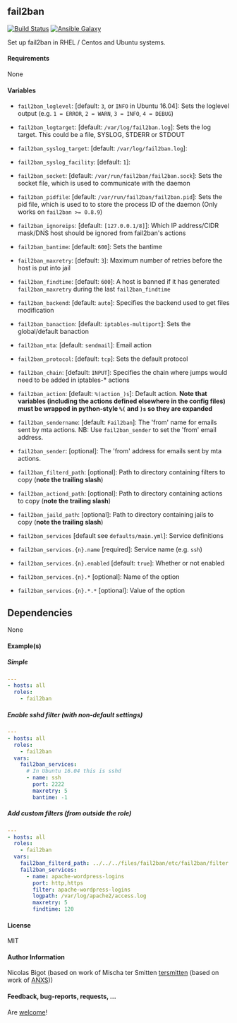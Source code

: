 ## fail2ban

[![Build Status](https://travis-ci.org/nbigot/ansible-fail2ban.svg?branch=master)](https://travis-ci.org/nbigot/ansible-fail2ban) [![Ansible Galaxy](http://img.shields.io/badge/ansible--galaxy-fail2ban-blue.svg)](https://galaxy.ansible.com/nbigot/fail2ban)

Set up fail2ban in RHEL / Centos and Ubuntu systems.

#### Requirements

None

#### Variables

- `fail2ban_loglevel`: [default: `3`, or `INFO` in Ubuntu 16.04]: Sets the loglevel output (e.g. `1 = ERROR`, `2 = WARN`, `3 = INFO`, `4 = DEBUG`)
- `fail2ban_logtarget`: [default: `/var/log/fail2ban.log`]: Sets the log target. This could be a file, SYSLOG, STDERR or STDOUT
- `fail2ban_syslog_target`: [default: `/var/log/fail2ban.log`]:
- `fail2ban_syslog_facility`: [default: `1`]:
- `fail2ban_socket`: [default: `/var/run/fail2ban/fail2ban.sock`]: Sets the socket file, which is used to communicate with the daemon
- `fail2ban_pidfile`: [default: `/var/run/fail2ban/fail2ban.pid`]: Sets the pid file, which is used to to store the process ID of the daemon (Only works on `fail2ban >= 0.8.9`)

- `fail2ban_ignoreips`: [default: `[127.0.0.1/8]`]: Which IP address/CIDR mask/DNS host should be ignored from fail2ban's actions
- `fail2ban_bantime`: [default: `600`]: Sets the bantime
- `fail2ban_maxretry`: [default: `3`]: Maximum number of retries before the host is put into jail
- `fail2ban_findtime`: [default: `600`]: A host is banned if it has generated `fail2ban_maxretry` during the last `fail2ban_findtime`
- `fail2ban_backend`: [default: `auto`]: Specifies the backend used to get files modification
- `fail2ban_banaction`: [default: `iptables-multiport`]: Sets the global/default banaction
- `fail2ban_mta`: [default: `sendmail`]: Email action
- `fail2ban_protocol`: [default: `tcp`]: Sets the default protocol
- `fail2ban_chain`: [default: `INPUT`]: Specifies the chain where jumps would need to be added in iptables-* actions
- `fail2ban_action`: [default: `%(action_)s`]: Default action.  **Note that variables (including the actions defined elsewhere in the config files) must be wrapped in python-style `%(` and `)s` so they are expanded**
- `fail2ban_sendername`: [default: `Fail2ban`]: The 'from' name for emails sent by mta actions.  NB: Use `fail2ban_sender` to set the 'from' email address.
- `fail2ban_sender`: [optional]: The 'from' address for emails sent by mta actions.
- `fail2ban_filterd_path`: [optional]: Path to directory containing filters to copy (**note the trailing slash**)
- `fail2ban_actiond_path`: [optional]: Path to directory containing actions to copy (**note the trailing slash**)
- `fail2ban_jaild_path`: [optional]: Path to directory containing jails to copy (**note the trailing slash**)

- `fail2ban_services` [default see `defaults/main.yml`]: Service definitions
- `fail2ban_services.{n}.name` [required]: Service name (e.g. `ssh`)
- `fail2ban_services.{n}.enabled` [default: `true`]: Whether or not enabled
- `fail2ban_services.{n}.*` [optional]: Name of the option
- `fail2ban_services.{n}.*.*` [optional]: Value of the option

## Dependencies

None

#### Example(s)

##### Simple

```yaml
---
- hosts: all
  roles:
    - fail2ban
```

##### Enable sshd filter (with non-default settings)

```yaml
---
- hosts: all
  roles:
    - fail2ban
  vars:
    fail2ban_services:
      # In Ubuntu 16.04 this is sshd
      - name: ssh
        port: 2222
        maxretry: 5
        bantime: -1
```

##### Add custom filters (from outside the role)

```yaml
---
- hosts: all
  roles:
    - fail2ban
  vars:
    fail2ban_filterd_path: ../../../files/fail2ban/etc/fail2ban/filter.d/
    fail2ban_services:
      - name: apache-wordpress-logins
        port: http,https
        filter: apache-wordpress-logins
        logpath: /var/log/apache2/access.log
        maxretry: 5
        findtime: 120
```

#### License

MIT

#### Author Information

Nicolas Bigot (based on work of Mischa ter Smitten [tersmitten](https://github.com/Oefenweb/ansible-fail2ban) (based on work of [ANXS](https://github.com/ANXS)))

#### Feedback, bug-reports, requests, ...

Are [welcome](https://github.com/nbigot/ansible-fail2ban/issues)!
